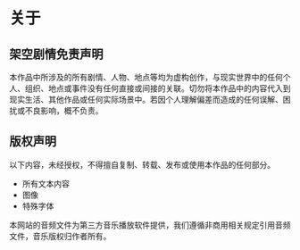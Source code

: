 # 关于

## 架空剧情免责声明
本作品中所涉及的所有剧情、人物、地点等均为虚构创作，与现实世界中的任何个人、组织、地点或事件没有任何直接或间接的关联。切勿将本作品中的内容代入到现实生活、其他作品或任何实际场景中。若因个人理解偏差而造成的任何误解、困扰或不良影响，概不负责。

## 版权声明
以下内容，未经授权，不得擅自复制、转载、发布或使用本作品的任何部分。
- 所有文本内容
- 图像
- 特殊字体

本网站的音频文件为第三方音乐播放软件提供，我们遵循非商用相关规定引用音频文件，音乐版权归作者所有。